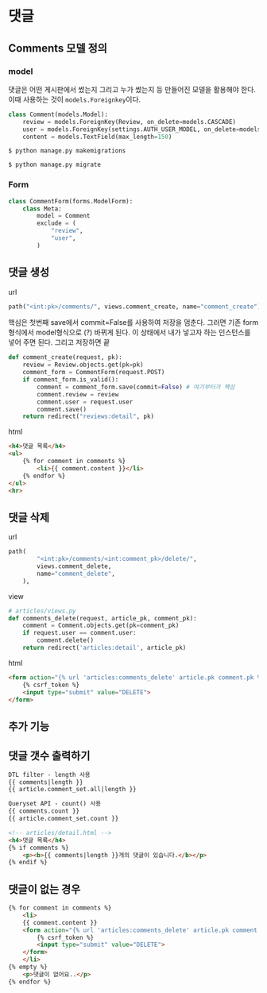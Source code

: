 # 댓글

## Comments 모델 정의

### model

댓글은 어떤 게시판에서 썼는지 그리고 누가 썼는지 등 만들어진 모델을 활용해야 한다. 이때 사용하는 것이 `models.Foreignkey`이다. 

```python
class Comment(models.Model):
    review = models.ForeignKey(Review, on_delete=models.CASCADE)
    user = models.ForeignKey(settings.AUTH_USER_MODEL, on_delete=models.CASCADE)
    content = models.TextField(max_length=150)
```

`$ python manage.py makemigrations`

`$ python manage.py migrate`

### Form

```python
class CommentForm(forms.ModelForm):
    class Meta:
        model = Comment
        exclude = (
            "review",
            "user",
        )
```

## 댓글 생성

url

```python
path("<int:pk>/comments/", views.comment_create, name="comment_create"),
```



핵심은 첫번째 save에서 commit=False를 사용하여 저장을 멈춘다. 그러면 기존 form형식에서 model형식으로 (?) 바뀌게 된다. 이 상태에서 내가 넣고자 하는 인스턴스를 넣어 주면 된다. 그리고 저장하면 끝

```python
def comment_create(request, pk):
    review = Review.objects.get(pk=pk)
    comment_form = CommentForm(request.POST)
    if comment_form.is_valid():
        comment = comment_form.save(commit=False) # 여기부터가 핵심
        comment.review = review
        comment.user = request.user
        comment.save()
    return redirect("reviews:detail", pk)
```

html

```html
<h4>댓글 목록</h4>
<ul>
    {% for comment in comments %}
    	<li>{{ comment.content }}</li>
    {% endfor %}
</ul>
<hr>
```



## 댓글 삭제

url

```python
path(
        "<int:pk>/comments/<int:comment_pk>/delete/",
        views.comment_delete,
        name="comment_delete",
    ),
```

view

```python
# articles/views.py
def comments_delete(request, article_pk, comment_pk):
    comment = Comment.objects.get(pk=comment_pk)
    if request.user == comment.user:
        comment.delete()
    return redirect('articles:detail', article_pk)
```

html

```html
<form action="{% url 'articles:comments_delete' article.pk comment.pk %}" method="POST">
    {% csrf_token %}
    <input type="submit" value="DELETE">
</form>
```

## 추가 기능

## 댓글 갯수 출력하기

```html
DTL filter - length 사용
{{ comments|length }}
{{ article.comment_set.all|length }}

Queryset API - count() 사용
{{ comments.count }}
{{ article.comment_set.count }}
```

```html
<!-- articles/detail.html -->
<h4>댓글 목록</h4>
{% if comments %}
	<p><b>{{ comments|length }}개의 댓글이 있습니다.</b></p>
{% endif %}
```

## 댓글이 없는 경우

```html
{% for comment in comments %}
    <li>
    {{ comment.content }}
    <form action="{% url 'articles:comments_delete' article.pk comment.pk %}" method="POST">
        {% csrf_token %}
        <input type="submit" value="DELETE">
    </form>
    </li>
{% empty %}
	<p>댓글이 없어요..</p>
{% endfor %}
```

























